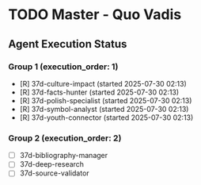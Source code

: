 # TODO Master - Quo Vadis

## Agent Execution Status

### Group 1 (execution_order: 1)
- [R] 37d-culture-impact (started 2025-07-30 02:13)
- [R] 37d-facts-hunter (started 2025-07-30 02:13)
- [R] 37d-polish-specialist (started 2025-07-30 02:13)
- [R] 37d-symbol-analyst (started 2025-07-30 02:13)
- [R] 37d-youth-connector (started 2025-07-30 02:13)

### Group 2 (execution_order: 2)
- [ ] 37d-bibliography-manager
- [ ] 37d-deep-research
- [ ] 37d-source-validator